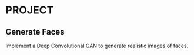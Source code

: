 # PROJECT

## Generate Faces

Implement a Deep Convolutional GAN to generate realistic images of faces.
